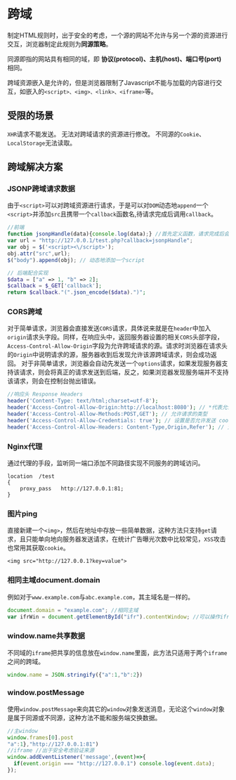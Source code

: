 # 跨域

制定HTML规则时，出于安全的考虑，一个源的网站不允许与另一个源的资源进行交互，浏览器制定此规则为**同源策略**。

同源即指的网站具有相同的域，即 **协议(protocol)、主机(host)、端口号(port)** 相同。

跨域资源嵌入是允许的，但是浏览器限制了Javascript不能与加载的内容进行交互，如嵌入的`<script>、<img>、<link>、<iframe>`等。


## 受限的场景
`XHR`请求不能发送。
无法对跨域请求的资源进行修改。
不同源的`Cookie`、`LocalStorage`无法读取。

## 跨域解决方案
### JSONP跨域请求数据
由于`<script>`可以对跨域资源进行请求，于是可以对`DOM`动态地`append`一个`<script>`并添加`src`且携带一个`callback`函数名,待请求完成后调用`callback`。
```javascript
//前端
function jsonpHandle(data){console.log(data);} //首先定义函数，请求完成后会携带参数调用函数
var url = "http://127.0.0.1/test.php?callback=jsonpHandle";
var obj = $('<script><\/script>');
obj.attr("src",url);
$("body").append(obj); // 动态地添加一个script
```
```php
// 后端配合实现
$data = ["a" => 1, "b" => 2];
$callback = $_GET['callback'];
return $callback."(".json_encode($data).")";
```
### CORS跨域
对于简单请求，浏览器会直接发送`CORS`请求，具体说来就是在`header`中加入`origin`请求头字段。同样，在响应头中，返回服务器设置的相关`CORS`头部字段，`Access-Control-Allow-Origin`字段为允许跨域请求的源。请求时浏览器在请求头的`Origin`中说明请求的源，服务器收到后发现允许该源跨域请求，则会成功返回。
对于非简单请求，浏览器会自动先发送一个`options`请求，如果发现服务器支持该请求，则会将真正的请求发送到后端，反之，如果浏览器发现服务端并不支持该请求，则会在控制台抛出错误。
```php
//响应头 Response Headers
header('Content-Type: text/html;charset=utf-8');
header('Access-Control-Allow-Origin:http://localhost:8080'); // *代表允许任何网址请求
header('Access-Control-Allow-Methods:POST,GET'); // 允许请求的类型
header('Access-Control-Allow-Credentials: true'); // 设置是否允许发送 cookies
header('Access-Control-Allow-Headers: Content-Type,Origin,Refer'); // 允许自定义请求头的字段
```
### Nginx代理
通过代理的手段，监听同一端口添加不同路径实现不同服务的跨域访问。

```
location  /test
{
    proxy_pass   http://127.0.0.1:81;
}
```

### 图片ping
直接新建一个`<img>`，然后在地址中存放一些简单数据，这种方法只支持`get`请求，且只能单向地向服务器发送请求，在统计广告曝光次数中比较常见，`XSS`攻击也常用其获取`cookie`。

```
<img src="http://127.0.0.1?key=value">
```
### 相同主域document.domain
例如对于`www.example.com`与`abc.example.com`，其主域名是一样的。

```javascript
document.domain = "example.com"; //相同主域
var ifrWin = document.getElementById("ifr").contentWindow; //可以操作iframe
```
### window.name共享数据
不同域的`iframe`把共享的信息放在`window.name`里面，此方法只适用于两个`iframe`之间的跨域。

```javascript
window.name = JSON.stringify({"a":1,"b":2})
```


### window.postMessage
使用`window.postMessage`来向其它的`window`对象发送消息，无论这个`window`对象是属于同源或不同源，这种方法不能和服务端交换数据。

```javascript
//主window
window.frames[0].post
"a":1},"http://127.0.0.1:81")
//iframe //出于安全考虑验证来源
window.addEventListener('message',(event)=>{
  if(event.origin === "http://127.0.0.1") console.log(event.data);
});
```
